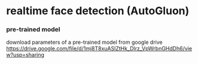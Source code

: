 # realtime face detection (AutoGluon)

### pre-trained model
download parameters of a pre-trained model from google drive
https://drive.google.com/file/d/1mj8T8xuASlZtHk_Dlrz_VpWrbnGHdDh6/view?usp=sharing
